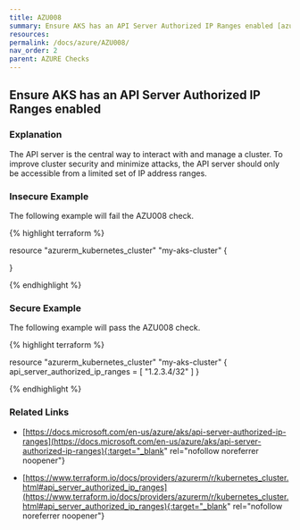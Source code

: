 ```yaml
---
title: AZU008
summary: Ensure AKS has an API Server Authorized IP Ranges enabled [azurerm_kubernetes_cluster] 
resources: 
permalink: /docs/azure/AZU008/
nav_order: 2
parent: AZURE Checks
---
```


## Ensure AKS has an API Server Authorized IP Ranges enabled

### Explanation


The API server is the central way to interact with and manage a cluster. To improve cluster security and minimize attacks, the API server should only be accessible from a limited set of IP address ranges.



### Insecure Example

The following example will fail the AZU008 check.

{% highlight terraform %}

resource "azurerm_kubernetes_cluster" "my-aks-cluster" {

}

{% endhighlight %}



### Secure Example

The following example will pass the AZU008 check.

{% highlight terraform %}

resource "azurerm_kubernetes_cluster" "my-aks-cluster" {
    api_server_authorized_ip_ranges = [
		"1.2.3.4/32"
	]
}

{% endhighlight %}


### Related Links


- [https://docs.microsoft.com/en-us/azure/aks/api-server-authorized-ip-ranges](https://docs.microsoft.com/en-us/azure/aks/api-server-authorized-ip-ranges){:target="_blank" rel="nofollow noreferrer noopener"}

- [https://www.terraform.io/docs/providers/azurerm/r/kubernetes_cluster.html#api_server_authorized_ip_ranges](https://www.terraform.io/docs/providers/azurerm/r/kubernetes_cluster.html#api_server_authorized_ip_ranges){:target="_blank" rel="nofollow noreferrer noopener"}

